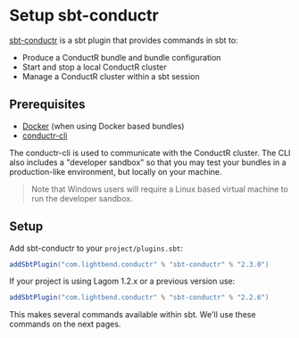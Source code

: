 # Setup sbt-conductr

[sbt-conductr](https://github.com/typesafehub/sbt-conductr) is a sbt plugin that provides commands in sbt to:

* Produce a ConductR bundle and bundle configuration
* Start and stop a local ConductR cluster
* Manage a ConductR cluster within a sbt session

## Prerequisites

* [Docker](https://www.docker.com/) (when using Docker based bundles)
* [conductr-cli](CLI#New-CLI-installation)

The conductr-cli is used to communicate with the ConductR cluster. The CLI also includes a "developer sandbox" so that you may test your bundles in a production-like environment, but locally on your machine.

> Note that Windows users will require a Linux based virtual machine to run the developer sandbox.

## Setup

Add sbt-conductr to your `project/plugins.sbt`:

```scala
addSbtPlugin("com.lightbend.conductr" % "sbt-conductr" % "2.3.0")
```

If your project is using Lagom 1.2.x or a previous version use:

```scala
addSbtPlugin("com.lightbend.conductr" % "sbt-conductr" % "2.2.6")
```

This makes several commands available within sbt. We'll use these commands on the next pages.
